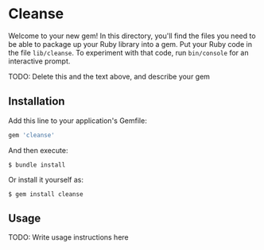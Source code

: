 # Cleanse

Welcome to your new gem! In this directory, you'll find the files you need to be able to package up your Ruby library into a gem. Put your Ruby code in the file `lib/cleanse`. To experiment with that code, run `bin/console` for an interactive prompt.

TODO: Delete this and the text above, and describe your gem

## Installation

Add this line to your application's Gemfile:

```ruby
gem 'cleanse'
```

And then execute:

    $ bundle install

Or install it yourself as:

    $ gem install cleanse

## Usage

TODO: Write usage instructions here
